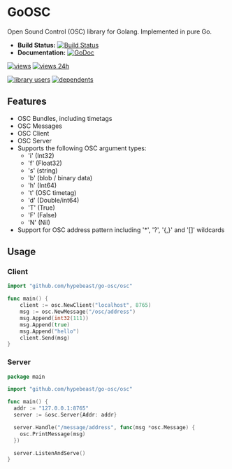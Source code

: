 # GoOSC

Open Sound Control (OSC) library for Golang. Implemented in pure Go.

 * **Build Status:** [![Build Status](https://travis-ci.org/hypebeast/go-osc.png?branch=master)](https://travis-ci.org/hypebeast/go-osc)
 * **Documentation:** [![GoDoc](https://godoc.org/github.com/hypebeast/go-osc/osc?status.svg)](https://godoc.org/github.com/hypebeast/go-osc/osc)

[![views](https://sourcegraph.com/api/repos/github.com/hypebeast/go-osc/.counters/views.svg)](https://sourcegraph.com/github.com/hypebeast/go-osc)
[![views 24h](https://sourcegraph.com/api/repos/github.com/hypebeast/go-osc/.counters/views-24h.svg?no-count=1)](https://sourcegraph.com/github.com/hypebeast/go-osc)

[![library users](https://sourcegraph.com/api/repos/github.com/hypebeast/go-osc/.badges/library-users.svg)](https://sourcegraph.com/github.com/hypebeast/go-osc)
[![dependents](https://sourcegraph.com/api/repos/github.com/hypebeast/go-osc/.badges/dependents.svg)](https://sourcegraph.com/github.com/hypebeast/go-osc)

## Features

  * OSC Bundles, including timetags
  * OSC Messages
  * OSC Client
  * OSC Server
  * Supports the following OSC argument types:
    * 'i' (Int32)
    * 'f' (Float32)
    * 's' (string)
    * 'b' (blob / binary data)
    * 'h' (Int64)
    * 't' (OSC timetag)
    * 'd' (Double/int64)
    * 'T' (True)
    * 'F' (False)
    * 'N' (Nil)
  * Support for OSC address pattern including '*', '?', '{,}' and '[]' wildcards

## Usage

### Client

```go
import "github.com/hypebeast/go-osc/osc"

func main() {
    client := osc.NewClient("localhost", 8765)
    msg := osc.NewMessage("/osc/address")
    msg.Append(int32(111))
    msg.Append(true)
    msg.Append("hello")
    client.Send(msg)
}
```

### Server

```go
package main

import "github.com/hypebeast/go-osc/osc"

func main() {
  addr := "127.0.0.1:8765"
  server := &osc.Server{Addr: addr}

  server.Handle("/message/address", func(msg *osc.Message) {
    osc.PrintMessage(msg)
  })

  server.ListenAndServe()
}
```
